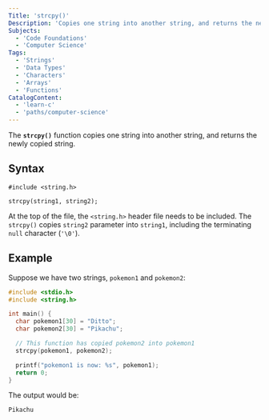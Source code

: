```yaml
---
Title: 'strcpy()'
Description: 'Copies one string into another string, and returns the newly copied string'
Subjects:
  - 'Code Foundations'
  - 'Computer Science'
Tags:
  - 'Strings'
  - 'Data Types'
  - 'Characters'
  - 'Arrays'
  - 'Functions'
CatalogContent:
  - 'learn-c'
  - 'paths/computer-science'
---
```


The **`strcpy()`** function copies one string into another string, and returns the newly copied string.

## Syntax

```pseudo
#include <string.h>

strcpy(string1, string2);
```

At the top of the file, the `<string.h>` header file needs to be included. The `strcpy()` copies `string2` parameter into `string1`, including the terminating `null` character (`'\0'`).

## Example

Suppose we have two strings, `pokemon1` and `pokemon2`:

```c
#include <stdio.h>
#include <string.h>

int main() {
  char pokemon1[30] = "Ditto";
  char pokemon2[30] = "Pikachu";

  // This function has copied pokemon2 into pokemon1
  strcpy(pokemon1, pokemon2);

  printf("pokemon1 is now: %s", pokemon1);
  return 0;
}
```

The output would be:

```
Pikachu
```
